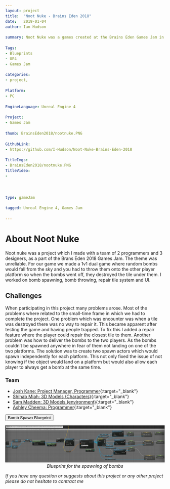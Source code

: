 ```yaml
---
layout: project
title:  "Noot Nuke - Brains Eden 2018"
date:   2019-01-04
author: Ian Hudson

summary: Noot Nuke was a games created at the Brains Eden Games Jam in 2018.

Tags:
- Blueprints
- UE4
- Games Jam

categories:
- project,

Platform:
- PC

EngineLanguage: Unreal Engine 4

Project:
- Games Jam

thumb: BrainsEden2018/nootnuke.PNG

GithubLink:
- https://github.com/I-Hudson/Noot-Nuke-Brains-Eden-2018

TitleImgs:
- BrainsEden2018/nootnuke.PNG
TitleVideo:
- 



type: gameJam

tagged: Unreal Engine 4, Games Jam

---
```


# About Noot Nuke
Noot nuke was a project which I made with a team of 2 programmers and 3 designers, as a part of the Brans Eden 2018 Games Jam. The theme was unreliable. For our game we made a 1v1 dual game where random bombs would fall from the sky and you had to throw them onto the other player platform so when the bombs went off, they destroyed the tile under them. I worked on bomb spawning, bomb throwing, repair tile system and UI.

## Challenges
When participating in this project many problems arose. Most of the problems where related to the small-time frame in which we had to complete the project. One problem which was encounter was when a tile was destroyed there was no way to repair it. This became apparent after testing the game and having people trapped. To fix this I added a repair feature where the player could repair the closest tile to them. Another problem was how to deliver the bombs to the two players. As the bombs couldn’t be spawned anywhere in fear of them not landing on one of the two platforms. The solution was to create two spawn actors which would spawn independently for each platform. This not only fixed the issue of not knowing if the object would land on a platform but would also allow each player to always get a bomb at the same time.

### Team
- [Josh Kane: Project Manager, Programmer](https://www.linkedin.com/in/josh-kane-370179114/?originalSubdomain=uk){:target="_blank"}
- [Shihab Miah: 3D Models (Characters)](http://www.shihab.me.uk){:target="_blank"}
- [Sam Madden: 3D Models (environment)](https://samuelmadden.carbonmade.com){:target="_blank"}
- [Ashley Cheema: Programmer](https://ashleycheema.github.io){:target="_blank"}

<button type="button" class="btn btn-info" data-toggle="collapse" data-target="#bombblueprint">Bomb Spawn Blueprint</button>
<div id="bombblueprint" class="collapse">
<img src="/assets/img/project/BrainsEden2018/bombSpawnBP.PNG">
<center><i>Blueprint for the spawning of bombs</i></center>
</div>

<i>If you have any question or suggests about this project or any other project please do not hesitate to contract me<i/>